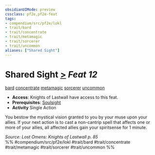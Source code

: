 ```yaml
---
obsidianUIMode: preview
cssclass: pf2e,pf2e-feat
tags:
- compendium/src/pf2e/lokl
- trait/bard
- trait/concentrate
- trait/metamagic
- trait/sorcerer
- trait/uncommon
aliases: ["Shared Sight"]
---
```

# Shared Sight  [>](/rules/core-rulebook/chapter-9-playing-the-game.md#Actions "Single Action") *Feat 12*  
[bard](/rules/traits/bard.md)  [concentrate](/rules/traits/concentrate.md)  [metamagic](/rules/traits/metamagic.md)  [sorcerer](/rules/traits/sorcerer.md)  [uncommon](/rules/traits/uncommon.md)  

- **Access**: Knights of Lastwall have access to this feat.
- **Prerequisites**: [Soulsight](/compendium/feats/soulsight-bard-apg.md)
- **Activity** Single Action

You bestow the mystical vision granted to you by your muse upon your allies. If your next action is to cast a non-cantrip spell that affects one or more of your allies, all affected allies gain your spiritsense for 1 minute.

*Source: Lost Omens: Knights of Lastwall p. 85*  
%% #compendium/src/pf2e/lokl #trait/bard #trait/concentrate #trait/metamagic #trait/sorcerer #trait/uncommon %%